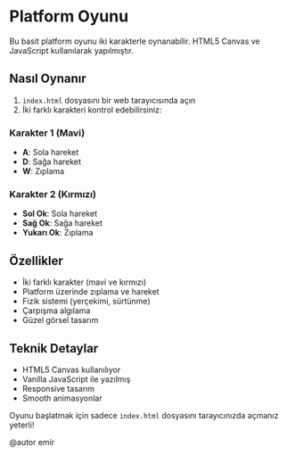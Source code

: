 # Platform Oyunu

Bu basit platform oyunu iki karakterle oynanabilir. HTML5 Canvas ve JavaScript kullanılarak yapılmıştır.

## Nasıl Oynanır

1. `index.html` dosyasını bir web tarayıcısında açın
2. İki farklı karakteri kontrol edebilirsiniz:

### Karakter 1 (Mavi)
- **A**: Sola hareket
- **D**: Sağa hareket  
- **W**: Zıplama

### Karakter 2 (Kırmızı)
- **Sol Ok**: Sola hareket
- **Sağ Ok**: Sağa hareket
- **Yukarı Ok**: Zıplama

## Özellikler

- İki farklı karakter (mavi ve kırmızı)
- Platform üzerinde zıplama ve hareket
- Fizik sistemi (yerçekimi, sürtünme)
- Çarpışma algılama
- Güzel görsel tasarım

## Teknik Detaylar

- HTML5 Canvas kullanılıyor
- Vanilla JavaScript ile yazılmış
- Responsive tasarım
- Smooth animasyonlar

Oyunu başlatmak için sadece `index.html` dosyasını tarayıcınızda açmanız yeterli! 

@autor emir